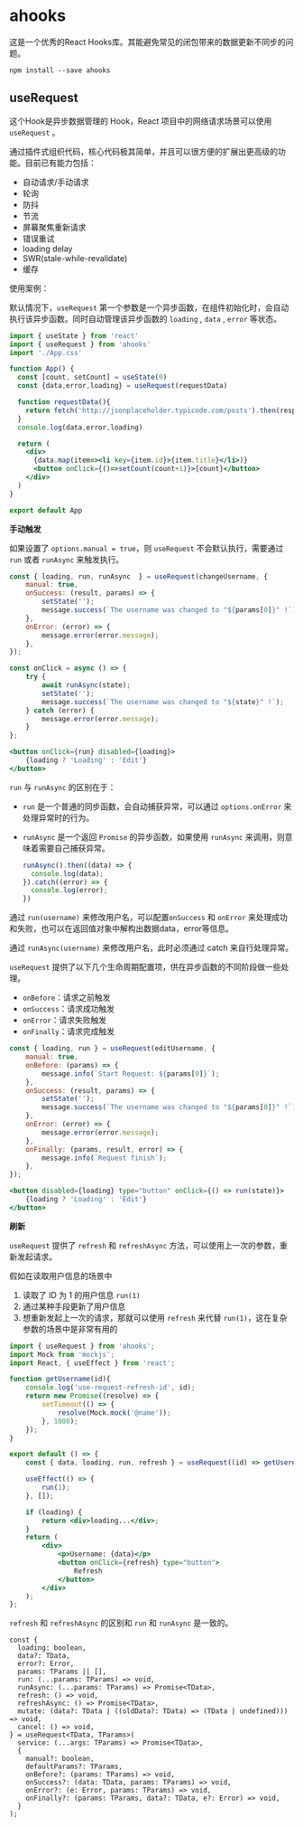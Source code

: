 # ahooks

这是一个优秀的React Hooks库。其能避免常见的闭包带来的数据更新不同步的问题。



```shell
npm install --save ahooks
```





## useRequest

这个Hook是异步数据管理的 Hook，React 项目中的网络请求场景可以使用 `useRequest` 。

通过插件式组织代码，核心代码极其简单，并且可以很方便的扩展出更高级的功能。目前已有能力包括：

- 自动请求/手动请求
- 轮询
- 防抖
- 节流
- 屏幕聚焦重新请求
- 错误重试
- loading delay
- SWR(stale-while-revalidate)
- 缓存



使用案例：

默认情况下，`useRequest` 第一个参数是一个异步函数，在组件初始化时，会自动执行该异步函数。同时自动管理该异步函数的 `loading` , `data` , `error` 等状态。

```jsx
import { useState } from 'react'
import { useRequest } from 'ahooks'
import './App.css'

function App() {
  const [count, setCount] = useState(0)
  const {data,error,loading} = useRequest(requestData)

  function requestData(){
    return fetch('http://jsonplaceholder.typicode.com/posts').then(response => response.json())
  }
  console.log(data,error,loading)

  return (
    <div>
      {data.map(item=><li key={item.id}>{item.title}</li>)}
      <button onClick={()=>setCount(count+1)}>{count}</button>
    </div>
  )
}

export default App
```



**手动触发**

如果设置了 `options.manual = true`，则 `useRequest` 不会默认执行，需要通过 `run` 或者 `runAsync` 来触发执行。

```jsx
const { loading, run, runAsync  } = useRequest(changeUsername, {
    manual: true,
    onSuccess: (result, params) => {
        setState('');
        message.success(`The username was changed to "${params[0]}" !`);
    },
    onError: (error) => {
        message.error(error.message);
    },
});

const onClick = async () => {
    try {
        await runAsync(state);
        setState('');
        message.success(`The username was changed to "${state}" !`);
    } catch (error) {
        message.error(error.message);
    }
};

<button onClick={run} disabled={loading}>
    {loading ? 'Loading' : 'Edit'}
</button>
```

`run` 与 `runAsync` 的区别在于：

- `run` 是一个普通的同步函数，会自动捕获异常，可以通过 `options.onError` 来处理异常时的行为。

- `runAsync` 是一个返回 `Promise` 的异步函数，如果使用 `runAsync` 来调用，则意味着需要自己捕获异常。

  ```ts
  runAsync().then((data) => {
    console.log(data);
  }).catch((error) => {
    console.log(error);
  })
  ```



通过 `run(username)` 来修改用户名，可以配置`onSuccess` 和 `onError` 来处理成功和失败，也可以在返回值对象中解构出数据data，error等信息。

通过 `runAsync(username)` 来修改用户名，此时必须通过 catch 来自行处理异常。



`useRequest` 提供了以下几个生命周期配置项，供在异步函数的不同阶段做一些处理。

- `onBefore`：请求之前触发
- `onSuccess`：请求成功触发
- `onError`：请求失败触发
- `onFinally`：请求完成触发



```jsx
const { loading, run } = useRequest(editUsername, {
    manual: true,
    onBefore: (params) => {
        message.info(`Start Request: ${params[0]}`);
    },
    onSuccess: (result, params) => {
        setState('');
        message.success(`The username was changed to "${params[0]}" !`);
    },
    onError: (error) => {
        message.error(error.message);
    },
    onFinally: (params, result, error) => {
        message.info(`Request finish`);
    },
});

<button disabled={loading} type="button" onClick={() => run(state)}>
    {loading ? 'Loading' : 'Edit'}
</button>
```



**刷新**

`useRequest` 提供了 `refresh` 和 `refreshAsync` 方法，可以使用上一次的参数，重新发起请求。

假如在读取用户信息的场景中

1. 读取了 ID 为 1 的用户信息 `run(1)`
2. 通过某种手段更新了用户信息
3. 想重新发起上一次的请求，那就可以使用 `refresh` 来代替 `run(1)`，这在复杂参数的场景中是非常有用的

```jsx
import { useRequest } from 'ahooks';
import Mock from 'mockjs';
import React, { useEffect } from 'react';

function getUsername(id){
    console.log('use-request-refresh-id', id);
    return new Promise((resolve) => {
        setTimeout(() => {
            resolve(Mock.mock('@name'));
        }, 1000);
    });
}

export default () => {
    const { data, loading, run, refresh } = useRequest((id) => getUsername(id), { manual: true });

    useEffect(() => {
        run(1); 
    }, []);

    if (loading) {
        return <div>loading...</div>;
    }
    return (
        <div>
            <p>Username: {data}</p>
            <button onClick={refresh} type="button">
                Refresh
            </button>
        </div>
    );
};
```

`refresh` 和 `refreshAsync` 的区别和 `run` 和 `runAsync` 是一致的。





```tsx
const {
  loading: boolean,
  data?: TData,
  error?: Error,
  params: TParams || [],
  run: (...params: TParams) => void,
  runAsync: (...params: TParams) => Promise<TData>,
  refresh: () => void,
  refreshAsync: () => Promise<TData>,
  mutate: (data?: TData | ((oldData?: TData) => (TData | undefined))) => void,
  cancel: () => void,
} = useRequest<TData, TParams>(
  service: (...args: TParams) => Promise<TData>,
  {
    manual?: boolean,
    defaultParams?: TParams,
    onBefore?: (params: TParams) => void,
    onSuccess?: (data: TData, params: TParams) => void,
    onError?: (e: Error, params: TParams) => void,
    onFinally?: (params: TParams, data?: TData, e?: Error) => void,
  }
);
```









